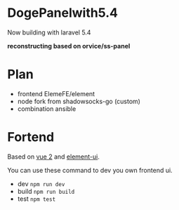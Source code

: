 # DogePanelwith5.4
Now building with laravel 5.4

__reconstructing based on orvice/ss-panel__

# Plan

- frontend ElemeFE/element
- node fork from shadowsocks-go (custom)
- combination ansible


# Fortend

Based on [vue 2](https://github.com/vuejs/vue) and [element-ui](https://github.com/ElemeFE/element).

You can use these command to dev you own frontend ui.

- dev `npm run dev`
- build `npm run build`
- test `npm test`